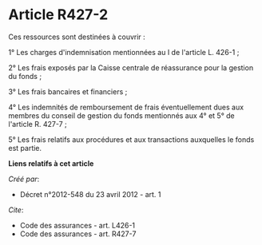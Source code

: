 # Article R427-2

Ces ressources sont destinées à couvrir : 

1° Les charges d'indemnisation mentionnées au I de l'article L. 426-1 ; 

2° Les frais exposés par la Caisse centrale de réassurance pour la gestion du fonds ; 

3° Les frais bancaires et financiers ; 

4° Les indemnités de remboursement de frais éventuellement dues aux membres du conseil de gestion du fonds mentionnés aux 4°
et 5° de l'article R. 427-7 ; 

5° Les frais relatifs aux procédures et aux transactions auxquelles le fonds est partie.

**Liens relatifs à cet article**

_Créé par_:

  - Décret n°2012-548 du 23 avril 2012 - art. 1

_Cite_:

  - Code des assurances - art. L426-1
  - Code des assurances - art. R427-7
